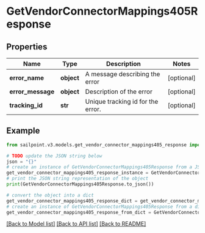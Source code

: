 # GetVendorConnectorMappings405Response


## Properties

Name | Type | Description | Notes
------------ | ------------- | ------------- | -------------
**error_name** | **object** | A message describing the error | [optional] 
**error_message** | **object** | Description of the error | [optional] 
**tracking_id** | **str** | Unique tracking id for the error. | [optional] 

## Example

```python
from sailpoint.v3.models.get_vendor_connector_mappings405_response import GetVendorConnectorMappings405Response

# TODO update the JSON string below
json = "{}"
# create an instance of GetVendorConnectorMappings405Response from a JSON string
get_vendor_connector_mappings405_response_instance = GetVendorConnectorMappings405Response.from_json(json)
# print the JSON string representation of the object
print(GetVendorConnectorMappings405Response.to_json())

# convert the object into a dict
get_vendor_connector_mappings405_response_dict = get_vendor_connector_mappings405_response_instance.to_dict()
# create an instance of GetVendorConnectorMappings405Response from a dict
get_vendor_connector_mappings405_response_from_dict = GetVendorConnectorMappings405Response.from_dict(get_vendor_connector_mappings405_response_dict)
```
[[Back to Model list]](../README.md#documentation-for-models) [[Back to API list]](../README.md#documentation-for-api-endpoints) [[Back to README]](../README.md)


